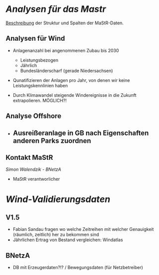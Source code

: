 # *Analysen für das Mastr*

[Beschreibung](https://www.marktstammdatenregister.de/MaStR/Datendownload) der Struktur und Spalten der MaStR-Daten.

## Analysen für Wind

- Anlagenanzahl bei angenommenen Zubau bis 2030 
    - Leistungsbezogen
    - Jährlich
    - Bundesländerscharf (gerade Niedersachsen)

- Qunatifizieren der Anlagen pro Jahr, von denen wir keine Leistungskennlinien haben

- Durch Klimawandel steigende Windereignisse in die Zukunft extrapolieren. MÖGLICH?!

## Analyse Offshore

- Ausreißeranlage in GB nach Eigenschaften anderen Parks zuordnen
    - 

## Kontakt MaStR

*Simon Walendzik - BNetzA*
- MaStR verantworlicher

# *Wind-Validierungsdaten*

##  V1.5

- Fabian Sandau fragen wo welche Zeitreihen mit welcher Genauigkeit (räumlich, zeitlich) her zu bekommen sind
- Jährlichen Ertrag von Bestand vergleichen: Windatlas 

## BNetzA

- DB mit Erzeugerdaten?!? / Bewegungsdaten (für Netzbetreiber)